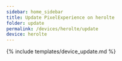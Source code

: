 ```yaml
---
sidebar: home_sidebar
title: Update PixelExperience on herolte
folder: update
permalink: /devices/herolte/update
device: herolte
---
```

{% include templates/device_update.md %}
